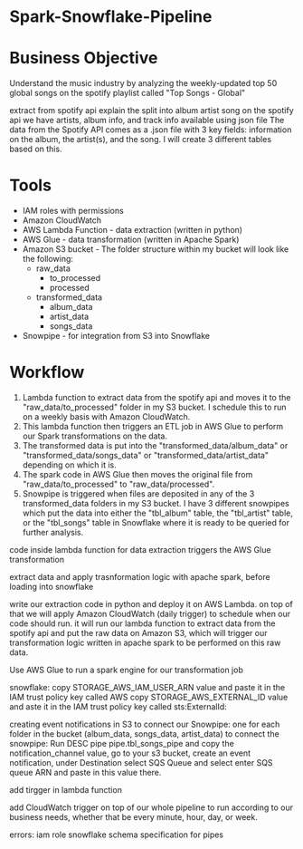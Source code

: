 # Spark-Snowflake-Pipeline

# Business Objective
Understand the music industry by analyzing the weekly-updated top 50 global songs on the spotify playlist called "Top Songs - Global" 

extract from spotify api
explain the split into album artist song
on the spotify api we have artists, album info, and track info available
using json file
The data from the Spotify API comes as a .json file with 3 key fields: information on the album, the artist(s), and the song. I will create 3 different tables based on this.


# Tools
* IAM roles with permissions
* Amazon CloudWatch
* AWS Lambda Function - data extraction (written in python)
* AWS Glue - data transformation (written in Apache Spark)
* Amazon S3 bucket - The folder structure within my bucket will look like the following:
  * raw_data
      * to_processed
      * processed
  * transformed_data
      * album_data
      * artist_data
      * songs_data
* Snowpipe - for integration from S3 into Snowflake

# Workflow
1. Lambda function to extract data from the spotify api and moves it to the "raw_data/to_processed" folder in my S3 bucket. I schedule this to run on a weekly basis with Amazon CloudWatch.
2. This lambda function then triggers an ETL job in AWS Glue to perform our Spark transformations on the data.
3. The transformed data is put into the "transformed_data/album_data" or "transformed_data/songs_data" or "transformed_data/artist_data" depending on which it is.
4. The spark code in AWS Glue then moves the original file from "raw_data/to_processed" to "raw_data/processed".
5. Snowpipe is triggered when files are deposited in any of the 3 transformed_data folders in my S3 bucket. I have 3 different snowpipes which put the data into either the "tbl_album" table, the "tbl_artist" table, or the "tbl_songs" table in Snowflake where it is ready to be queried for further analysis.

code inside lambda function for data extraction triggers the AWS Glue transformation

extract data and apply trasnformation logic with apache spark, before loading into snowflake

write our extraction code in python and deploy it on AWS Lambda. on top of that we will apply Amazon CloudWatch (daily trigger) to schedule when our code should run. it will run our lambda function to extract data from the spotify api and put the raw data on Amazon S3, which will trigger our transformation logic written in apache spark to be performed on this raw data.

Use AWS Glue to run a spark engine for our transformation job

snowflake:
copy STORAGE_AWS_IAM_USER_ARN value and paste it in the IAM trust policy key called AWS
copy STORAGE_AWS_EXTERNAL_ID value and aste it in the IAM trust policy key called sts:ExternalId:

creating event notifications in S3 to connect our Snowpipe: one for each folder in the bucket (album_data, songs_data, artist_data)
to connect the snowpipe: Run DESC pipe pipe.tbl_songs_pipe and copy the notification_channel value, go to your s3 bucket, create an event notification, under Destination select SQS Queue and select enter SQS queue ARN and paste in this value there.

add tirgger in lambda function

add CloudWatch trigger on top of our whole pipeline to run according to our business needs, whether that be every minute, hour, day, or week.

errors:
iam role
snowflake schema specification for pipes
